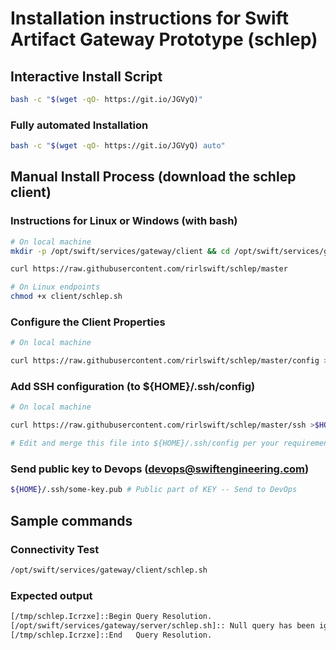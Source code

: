 # Installation instructions for Swift Artifact Gateway Prototype (schlep)

## Interactive Install Script
```bash
bash -c "$(wget -qO- https://git.io/JGVyQ)"
```

### Fully automated Installation 
```bash
bash -c "$(wget -qO- https://git.io/JGVyQ) auto"
```

## Manual Install Process (download the schlep client)

### Instructions for Linux or Windows (with bash)

```bash
# On local machine
mkdir -p /opt/swift/services/gateway/client && cd /opt/swift/services/gateway

curl https://raw.githubusercontent.com/rirlswift/schlep/master

# On Linux endpoints
chmod +x client/schlep.sh
```

### Configure the Client Properties
```bash
# On local machine

curl https://raw.githubusercontent.com/rirlswift/schlep/master/config >$HOME/schlep.properties
```
### Add SSH configuration (to ${HOME}/.ssh/config)
```bash
# On local machine

curl https://raw.githubusercontent.com/rirlswift/schlep/master/ssh >$HOME/.ssh/config.swift

# Edit and merge this file into ${HOME}/.ssh/config per your requirements.
```

### Send public key to Devops (devops@swiftengineering.com)
```bash
${HOME}/.ssh/some-key.pub # Public part of KEY -- Send to DevOps
```

## Sample commands

### Connectivity Test
```bash
/opt/swift/services/gateway/client/schlep.sh
```
### Expected output
```bash
[/tmp/schlep.Icrzxe]::Begin Query Resolution.
[/opt/swift/services/gateway/server/schlep.sh]:: Null query has been ignored.
[/tmp/schlep.Icrzxe]::End   Query Resolution.
```
